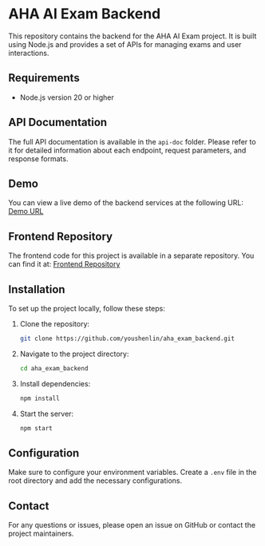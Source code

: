 # AHA AI Exam Backend

This repository contains the backend for the AHA AI Exam project. It is built using Node.js and provides a set of APIs for managing exams and user interactions.

## Requirements

-   Node.js version 20 or higher

## API Documentation

The full API documentation is available in the `api-doc` folder. Please refer to it for detailed information about each endpoint, request parameters, and response formats.

## Demo

You can view a live demo of the backend services at the following URL:
[Demo URL](https://aha_exam.chunkgo.com)

## Frontend Repository

The frontend code for this project is available in a separate repository. You can find it at:
[Frontend Repository](https://github.com/youshenlin/aha_exam_frontend)

## Installation

To set up the project locally, follow these steps:

1. Clone the repository:

    ```bash
    git clone https://github.com/youshenlin/aha_exam_backend.git
    ```

2. Navigate to the project directory:

    ```bash
    cd aha_exam_backend
    ```

3. Install dependencies:

    ```bash
    npm install
    ```

4. Start the server:

    ```bash
    npm start
    ```

## Configuration

Make sure to configure your environment variables. Create a `.env` file in the root directory and add the necessary configurations.

## Contact

For any questions or issues, please open an issue on GitHub or contact the project maintainers.
